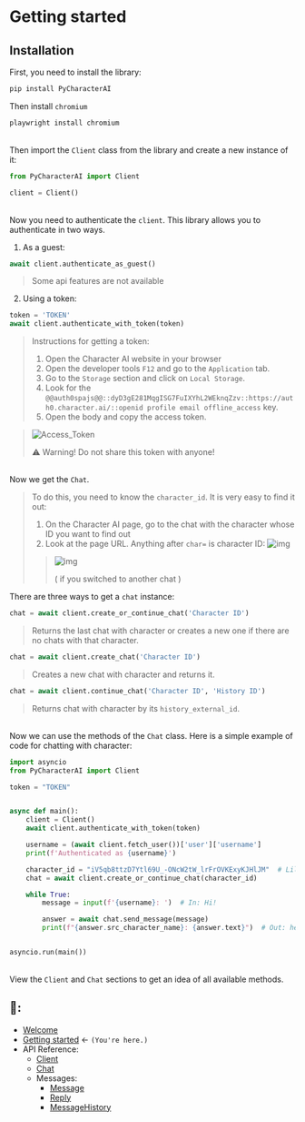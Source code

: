 # Getting started

## Installation
First, you need to install the library:
```bash
pip install PyCharacterAI
```

Then install `chromium`
```bash
playwright install chromium
```


\
Then import the `Client` class from the library and create a new instance of it:
```Python
from PyCharacterAI import Client
```
```Python
client = Client()
```

\
Now you need to authenticate the `client`. This library allows you to authenticate in two ways.

1. As a guest:
```Python
await client.authenticate_as_guest()
```
> Some api features are not available

2. Using a token:
```Python
token = 'TOKEN'
await client.authenticate_with_token(token)
```
> Instructions for getting a token:
> 
> 1. Open the Character AI website in your browser
> 2. Open the developer tools `F12` and go to the `Application` tab.
> 3. Go to the `Storage` section and click on `Local Storage`.
> 4. Look for the `@@auth0spajs@@::dyD3gE281MqgISG7FuIXYhL2WEknqZzv::https://auth0.character.ai/::openid profile email offline_access` key.
> 5. Open the body and copy the access token.

> ![Access_Token](https://i.imgur.com/09Q9mLe.png)
>
> ⚠️ Warning! Do not share this token with anyone!

\
Now we get the `Chat`.
>To do this, you need to know the `character_id`. It is very easy to find it out:
>1. On the Character AI page, go to the chat with the character whose ID you want to find out
>2. Look at the page URL. Anything after `char=` is character ID:
>![img](https://i.ibb.co/TTt8x6B/image.png)
>
> > ![img](https://i.ibb.co/5nRQPLh/image.png)
> > 
> > ( if you switched to another chat  )

There are three ways to get a `chat` instance:

```Python
chat = await client.create_or_continue_chat('Character ID')
```
> Returns the last chat with character or creates a new one if there are no chats with that character.


```Python
chat = await client.create_chat('Character ID')
```
> Creates a new chat with character and returns it.


```Python
chat = await client.continue_chat('Character ID', 'History ID')
```
> Returns chat with character by its  `history_external_id`.

\
Now we can use the methods of the `Chat` class. Here is a simple example of code for chatting with character:
```Python
import asyncio
from PyCharacterAI import Client

token = "TOKEN"


async def main():
    client = Client()
    await client.authenticate_with_token(token)

    username = (await client.fetch_user())['user']['username']
    print(f'Authenticated as {username}')

    character_id = "iV5qb8ttzD7Ytl69U_-ONcW2tW_lrFrOVKExyKJHlJM"  # Lily (by @landon)
    chat = await client.create_or_continue_chat(character_id)

    while True:
        message = input(f'{username}: ')  # In: Hi!

        answer = await chat.send_message(message)
        print(f"{answer.src_character_name}: {answer.text}")  # Out: hello there! what kind of question you gonna ask me ? i'm here to assist you :)


asyncio.run(main())
```

\
View the `Client` and `Chat` sections to get an idea of all available methods.

## 📖:
- [Welcome](https://github.com/Xtr4F/PyCharacterAI/blob/main/docs/welcome.md) 
- [Getting started](https://github.com/Xtr4F/PyCharacterAI/blob/main/docs/getting_started.md) <- `(You're here.)`
- API Reference:
  - [Client](https://github.com/Xtr4F/PyCharacterAI/blob/main/docs/api_reference/client.md)
  - [Chat](https://github.com/Xtr4F/PyCharacterAI/blob/main/docs/api_reference/chat.md)
  - Messages:
    - [Message](https://github.com/Xtr4F/PyCharacterAI/blob/main/docs/api_reference/messages/message.md)
    - [Reply](https://github.com/Xtr4F/PyCharacterAI/blob/main/docs/api_reference/messages/reply.md)
    - [MessageHistory](https://github.com/Xtr4F/PyCharacterAI/blob/main/docs/api_reference/messages/message_history.md)

